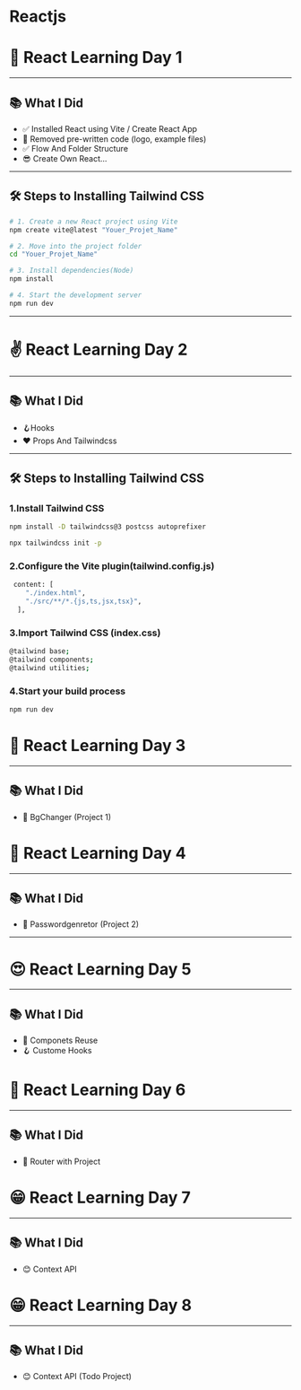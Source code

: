 # Reactjs

# 🚀 React Learning Day 1 
---
## 📚 What I Did

- ✅ Installed React using Vite / Create React App  
- 🧹 Removed pre-written code (logo, example files)
- ✅ Flow And Folder Structure
- 😎 Create Own React...

---

## 🛠️ Steps to Installing Tailwind CSS

```bash
# 1. Create a new React project using Vite
npm create vite@latest "Youer_Projet_Name"

# 2. Move into the project folder
cd "Youer_Projet_Name"

# 3. Install dependencies(Node)
npm install 

# 4. Start the development server
npm run dev

```
---
# ✌️ React Learning Day 2 
---
## 📚 What I Did

- 🪝Hooks
- ❤️ Props And Tailwindcss
---

## 🛠️ Steps to Installing Tailwind CSS

### 1.Install Tailwind CSS
```bash
npm install -D tailwindcss@3 postcss autoprefixer
```
```bash
npx tailwindcss init -p
```
### 2.Configure the Vite plugin(tailwind.config.js)
```bash
 content: [
    "./index.html",
    "./src/**/*.{js,ts,jsx,tsx}",
  ],
```

### 3.Import Tailwind CSS (index.css)
```bash
@tailwind base;
@tailwind components;
@tailwind utilities;
```
### 4.Start your build process
```bash
npm run dev
```

# 🫠 React Learning Day 3
---
## 📚 What I Did
- 🎦 BgChanger (Project 1)

# 🔑 React Learning Day 4
---
## 📚 What I Did
- 🎦 Passwordgenretor (Project 2)
---

# 😍 React Learning Day 5
---
## 📚 What I Did
- 🎦 Componets Reuse
- 🪝 Custome Hooks
# 🎦 React Learning Day 6
---
## 📚 What I Did
- 📍 Router with Project

# 😁 React Learning Day 7
---
## 📚 What I Did
- 😊 Context API

# 😁 React Learning Day 8
---
## 📚 What I Did
- 😊 Context API (Todo Project)
  


  

 
